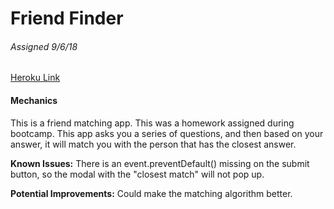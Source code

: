 # Friend Finder
###### Assigned 9/6/18

[Heroku Link](https://friend-finder-hmwk-kob.herokuapp.com/)

#### Mechanics
This is a friend matching app. This was a homework assigned during bootcamp. This app asks you a series of questions, and then based on your answer, it will match you with the person that has the closest answer. 

**Known Issues:** There is an event.preventDefault() missing on the submit button, so the modal with the "closest match" will not pop up.

**Potential Improvements:** Could make the matching algorithm better.
